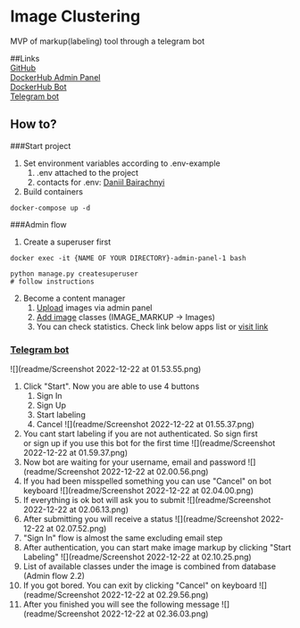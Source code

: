 # Image Clustering

MVP of markup(labeling) tool through a telegram bot

##Links
<br>[GitHub](https://github.com/bdannyv/markup_tool.git)
<br>[DockerHub Admin Panel](https://hub.docker.com/repository/docker/bdavl/image-clustering-admin-panel)
<br>[DockerHub Bot](https://hub.docker.com/repository/docker/bdavl/image-clustering-telegram-bot)
<br>[Telegram bot](https://t.me/imageLabelBot)

## How to?
###Start project

1. Set environment variables according to .env-example
   1. .env attached to the project  
   2. contacts for .env: [Daniil Bairachnyi](https://t.me/ssommebboddy)
2. Build containers
```shell
docker-compose up -d
 ```

###Admin flow
1. Create a superuser first
```shell
docker exec -it {NAME OF YOUR DIRECTORY}-admin-panel-1 bash
```

```shell
python manage.py createsuperuser
# follow instructions
```
2. Become a content manager
   1. [Upload](http://localhost:8000/admin/image_markup/imagetable/) images via admin panel
   2. [Add image](http://localhost:8000/admin/image_markup/imageclass/) classes (IMAGE_MARKUP -> Images)
   3. You can check statistics. Check link below apps list or [visit link](http://localhost:8000/markup/v1/statistics/)

### [Telegram bot](https://t.me/imageLabelBot)
![](readme/Screenshot 2022-12-22 at 01.53.55.png)
1. Click "Start". Now you are able to use 4 buttons
   1. Sign In
   2. Sign Up
   3. Start labeling
   4. Cancel
![](readme/Screenshot 2022-12-22 at 01.55.37.png)
2. You cant start labeling if you are not authenticated. So sign first <br>or sign up if you use this bot for the first time
![](readme/Screenshot 2022-12-22 at 01.59.37.png)
3. Now bot are waiting for your username, email and password
![](readme/Screenshot 2022-12-22 at 02.00.56.png)
4. If you had been misspelled something you can use "Cancel" on bot keyboard
![](readme/Screenshot 2022-12-22 at 02.04.00.png)
5. If everything is ok bot will ask you to submit
![](readme/Screenshot 2022-12-22 at 02.06.13.png)
6. After submitting you will receive a status
![](readme/Screenshot 2022-12-22 at 02.07.52.png)
7. "Sign In" flow is almost the same excluding email step
8. After authentication, you can start make image markup by clicking "Start Labeling"
![](readme/Screenshot 2022-12-22 at 02.10.25.png)
9. List of available classes under the image is combined from database (Admin flow 2.2)
10. If you got bored. You can exit by clicking "Cancel" on keyboard
![](readme/Screenshot 2022-12-22 at 02.29.56.png)
11. After you finished you will see the following message
![](readme/Screenshot 2022-12-22 at 02.36.03.png)
